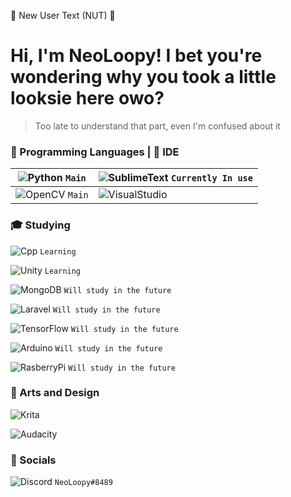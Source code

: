 :chestnut: New User Text (NUT) :chestnut:

# Hi, I'm NeoLoopy! I bet you're wondering why you took a little looksie here owo?
>Too late to understand that part, even I'm confused about it 




### :izakaya_lantern: Programming Languages | :repeat_one: IDE 

![Python]({https://img.shields.io/badge/Python-3776AB?style=for-the-badge&logo=python&logoColor=white}) `Main` | ![SublimeText]({https://img.shields.io/badge/sublime_text-%23575757.svg?&style=for-the-badge&logo=sublime-text&logoColor=important}) `Currently In use`
------------ | -------------
![OpenCV]({https://img.shields.io/badge/OpenCV-27338e?style=for-the-badge&logo=OpenCV&logoColor=white}) `Main` | ![VisualStudio]({https://img.shields.io/badge/Visual_Studio-5C2D91?style=for-the-badge&logo=visual%20studio&logoColor=white})


 
### :mortar_board: Studying

![Cpp]({https://img.shields.io/badge/C%2B%2B-00599C?style=for-the-badge&logo=c%2B%2B&logoColor=white}) `Learning`

![Unity]({https://img.shields.io/badge/Unity-100000?style=for-the-badge&logo=unity&logoColor=white}) `Learning`

![MongoDB]({https://img.shields.io/badge/MongoDB-4EA94B?style=for-the-badge&logo=mongodb&logoColor=white}) `Will study in the future`

![Laravel]({https://img.shields.io/badge/Laravel-FF2D20?style=for-the-badge&logo=laravel&logoColor=white}) `Will study in the future`

![TensorFlow]({https://img.shields.io/badge/TensorFlow-FF6F00?style=for-the-badge&logo=tensorflow&logoColor=white}) `Will study in the future`

![Arduino]({https://img.shields.io/badge/Arduino-00979D?style=for-the-badge&logo=Arduino&logoColor=white}) `Will study in the future`

![RasberryPi]({https://img.shields.io/badge/Raspberry%20Pi-A22846?style=for-the-badge&logo=Raspberry%20Pi&logoColor=white}) `Will study in the future`

### :bento: Arts and Design

![Krita]({https://img.shields.io/badge/Krita-203759?style=for-the-badge&logo=krita&logoColor=EEF37B})

![Audacity]({https://img.shields.io/badge/Audacity-0000CC?style=for-the-badge&logo=audacity&logoColor=white})

### :rice_scene: Socials 

![Discord]({https://img.shields.io/badge/Discord-7289DA?style=for-the-badge&logo=discord&logoColor=white}) `NeoLoopy#8489`



<!---
Neoloopy/Neoloopy is a ✨ special ✨ repository because its `README.md` (this file) appears on your GitHub profile.
You can click the Preview link to take a look at your changes.
--->
